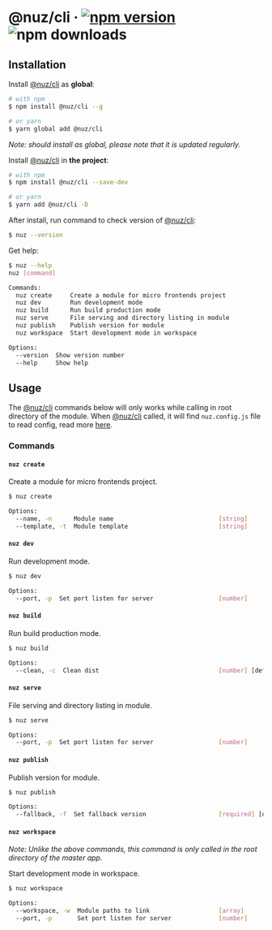 # @nuz/cli &middot; [![npm version](https://img.shields.io/npm/v/@nuz/cli.svg?style=flat)](https://www.npmjs.com/package/@nuz/cli) ![npm downloads](https://img.shields.io/npm/dw/@nuz/cli)

## Installation

Install [@nuz/cli](https://github.com/lamhieu-vk/nuz/tree/develop/packages/nuz-cli) as **global**:
```sh
# with npm
$ npm install @nuz/cli --g

# or yarn
$ yarn global add @nuz/cli
```
*Note: should install as global, please note that it is updated regularly.*

Install [@nuz/cli](https://github.com/lamhieu-vk/nuz/tree/develop/packages/nuz-cli) in **the project**:
```sh
# with npm
$ npm install @nuz/cli --save-dev

# or yarn
$ yarn add @nuz/cli -D
```

After install, run command to check version of [@nuz/cli](https://github.com/lamhieu-vk/nuz/tree/develop/packages/nuz-cli):
```sh
$ nuz --version
```

Get help:
```sh
$ nuz --help
nuz [command]

Commands:
  nuz create     Create a module for micro frontends project
  nuz dev        Run development mode
  nuz build      Run build production mode
  nuz serve      File serving and directory listing in module
  nuz publish    Publish version for module
  nuz workspace  Start development mode in workspace

Options:
  --version  Show version number                                       [boolean]
  --help     Show help                                                 [boolean]
```

## Usage

The [@nuz/cli](https://github.com/lamhieu-vk/nuz/tree/develop/packages/nuz-cli) commands below will only works while calling in root directory of the module.
When [@nuz/cli](https://github.com/lamhieu-vk/nuz/tree/develop/packages/nuz-cli) called, it will find `nuz.config.js` file to read config, read more [here](https://github.com/lamhieu-vk/nuz/tree/develop/docs#configuration).

### Commands

#### `nuz create`

Create a module for micro frontends project.
```sh
$ nuz create

Options:
  --name, -n      Module name                             [string]
  --template, -t  Module template                         [string]
```

#### `nuz dev`

Run development mode.
```sh
$ nuz dev

Options:
  --port, -p  Set port listen for server                  [number]
```

#### `nuz build`

Run build production mode.
```sh
$ nuz build

Options:
  --clean, -c  Clean dist                                 [number] [default: true]
```

#### `nuz serve`

File serving and directory listing in module.
```sh
$ nuz serve

Options:
  --port, -p  Set port listen for server                  [number]
```

#### `nuz publish`

Publish version for module.
```sh
$ nuz publish

Options:
  --fallback, -f  Set fallback version                    [required] [default: true]
```

#### `nuz workspace`

*Note: Unlike the above commands, this command is only called in the root directory of the master app.*

Start development mode in workspace.
```sh
$ nuz workspace

Options:
  --workspace, -w  Module paths to link                   [array]
  --port, -p       Set port listen for server             [number]
```
